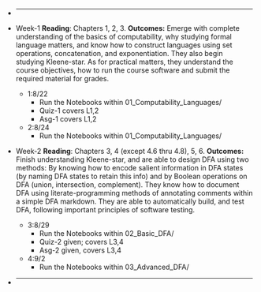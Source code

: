 * -------------------------------------------------------

* Week-1 **Reading**: Chapters 1, 2, 3. __Outcomes:__
  Emerge with complete understanding of the basics of
  computability, why studying formal language matters, and know how to construct
  languages using set operations, concatenation, and exponentiation. They also
  begin studying Kleene-star. As for practical matters, they understand the course
  objectives, how to run the course software and submit the required material for
  grades.

   - 1:8/22
     - Run the Notebooks within 01_Computability_Languages/ 
     - Quiz-1 covers L1,2
     - Asg-1  covers L1,2
   - 2:8/24
     - Run the Notebooks within 01_Computability_Languages/
   
* Week-2 **Reading**: Chapters 3, 4 (except 4.6 thru 4.8), 5, 6. __Outcomes:__
  Finish understanding Kleene-star, and are able to design
  DFA using two methods: By knowing how to encode salient information in DFA states
  (by naming DFA states to retain this info) and by Boolean operations on DFA (union,
  intersection, complement). They know how to document DFA using literate-programming
  methods of annotating comments within a simple DFA markdown. They are able to
  automatically build, and test DFA, following important principles of software testing.

   - 3:8/29
     - Run the Notebooks within 02_Basic_DFA/
     - Quiz-2 given; covers L3,4
     - Asg-2 given,  covers L3,4
   - 4:9/2
     - Run the Notebooks within 03_Advanced_DFA/ 

* -------------------------------------------------------
